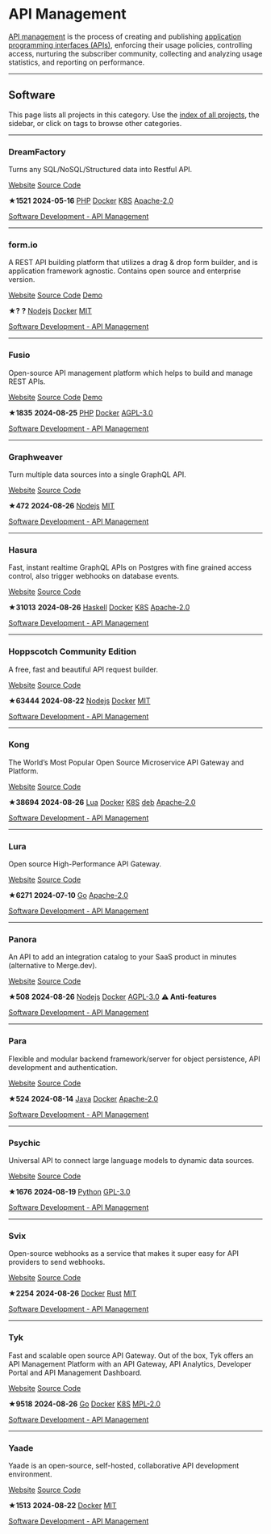 # API Management

[API management](https://en.wikipedia.org/wiki/API_management) is the process of creating and publishing [application programming interfaces (APIs)](https://en.wikipedia.org/wiki/API), enforcing their usage policies, controlling access, nurturing the subscriber community, collecting and analyzing usage statistics, and reporting on performance.

---

## Software

This page lists all projects in this category. Use the [index of all projects](https://awesome-selfhosted.net/index.html), the sidebar, or click on  tags to browse other categories.

---

### DreamFactory

Turns any SQL/NoSQL/Structured data into Restful API.

[ Website](https://www.dreamfactory.com/) [ Source Code](https://github.com/dreamfactorysoftware/dreamfactory)

**★1521**  **2024-05-16** [ PHP](https://awesome-selfhosted.net/platforms/php.html) [ Docker](https://awesome-selfhosted.net/platforms/docker.html) [ K8S](https://awesome-selfhosted.net/platforms/k8s.html) [ Apache-2.0](https://awesome-selfhosted.net/index.html#list-of-licenses)

[ Software Development - API Management](https://awesome-selfhosted.net/tags/software-development---api-management.html)

---

### form.io

A REST API building platform that utilizes a drag & drop form builder, and is application framework agnostic. Contains open source and enterprise version.

[ Website](https://form.io/) [ Source Code](https://github.com/formio) [ Demo](https://portal.form.io/)

**★?**  **?** [ Nodejs](https://awesome-selfhosted.net/platforms/nodejs.html) [ Docker](https://awesome-selfhosted.net/platforms/docker.html) [ MIT](https://awesome-selfhosted.net/index.html#list-of-licenses)

[ Software Development - API Management](https://awesome-selfhosted.net/tags/software-development---api-management.html)

---

### Fusio

Open-source API management platform which helps to build and manage REST APIs.

[ Website](https://www.fusio-project.org/) [ Source Code](https://github.com/apioo/fusio) [ Demo](https://fusio-project.org/demo)

**★1835**  **2024-08-25** [ PHP](https://awesome-selfhosted.net/platforms/php.html) [ Docker](https://awesome-selfhosted.net/platforms/docker.html) [ AGPL-3.0](https://awesome-selfhosted.net/index.html#list-of-licenses)

[ Software Development - API Management](https://awesome-selfhosted.net/tags/software-development---api-management.html)

---

### Graphweaver

Turn multiple data sources into a single GraphQL API.

[ Website](https://graphweaver.com/) [ Source Code](https://github.com/exogee-technology/graphweaver)

**★472**  **2024-08-26** [ Nodejs](https://awesome-selfhosted.net/platforms/nodejs.html) [ MIT](https://awesome-selfhosted.net/index.html#list-of-licenses)

[ Software Development - API Management](https://awesome-selfhosted.net/tags/software-development---api-management.html)

---

### Hasura

Fast, instant realtime GraphQL APIs on Postgres with fine grained access control, also trigger webhooks on database events.

[ Website](https://hasura.io/) [ Source Code](https://github.com/hasura/graphql-engine)

**★31013**  **2024-08-26** [ Haskell](https://awesome-selfhosted.net/platforms/haskell.html) [ Docker](https://awesome-selfhosted.net/platforms/docker.html) [ K8S](https://awesome-selfhosted.net/platforms/k8s.html) [ Apache-2.0](https://awesome-selfhosted.net/index.html#list-of-licenses)

[ Software Development - API Management](https://awesome-selfhosted.net/tags/software-development---api-management.html)

---

### Hoppscotch Community Edition

A free, fast and beautiful API request builder.

[ Website](https://hoppscotch.io/) [ Source Code](https://github.com/hoppscotch/hoppscotch)

**★63444**  **2024-08-22** [ Nodejs](https://awesome-selfhosted.net/platforms/nodejs.html) [ Docker](https://awesome-selfhosted.net/platforms/docker.html) [ MIT](https://awesome-selfhosted.net/index.html#list-of-licenses)

[ Software Development - API Management](https://awesome-selfhosted.net/tags/software-development---api-management.html)

---

### Kong

The World’s Most Popular Open Source Microservice API Gateway and Platform.

[ Website](https://konghq.com/kong/) [ Source Code](https://github.com/Kong/kong)

**★38694**  **2024-08-26** [ Lua](https://awesome-selfhosted.net/platforms/lua.html) [ Docker](https://awesome-selfhosted.net/platforms/docker.html) [ K8S](https://awesome-selfhosted.net/platforms/k8s.html) [ deb](https://awesome-selfhosted.net/platforms/deb.html) [ Apache-2.0](https://awesome-selfhosted.net/index.html#list-of-licenses)

[ Software Development - API Management](https://awesome-selfhosted.net/tags/software-development---api-management.html)

---

### Lura

Open source High-Performance API Gateway.

[ Website](https://luraproject.org/) [ Source Code](https://github.com/luraproject/lura)

**★6271**  **2024-07-10** [ Go](https://awesome-selfhosted.net/platforms/go.html) [ Apache-2.0](https://awesome-selfhosted.net/index.html#list-of-licenses)

[ Software Development - API Management](https://awesome-selfhosted.net/tags/software-development---api-management.html)

---

### Panora

An API to add an integration catalog to your SaaS product in minutes (alternative to Merge.dev).

[ Website](https://panora.dev/) [ Source Code](https://github.com/panoratech/Panora)

**★508**  **2024-08-26** [ Nodejs](https://awesome-selfhosted.net/platforms/nodejs.html) [ Docker](https://awesome-selfhosted.net/platforms/docker.html) [ AGPL-3.0](https://awesome-selfhosted.net/index.html#list-of-licenses) **⚠ Anti-features**

[ Software Development - API Management](https://awesome-selfhosted.net/tags/software-development---api-management.html)

---

### Para

Flexible and modular backend framework/server for object persistence, API development and authentication.

[ Website](https://paraio.org/) [ Source Code](https://github.com/erudika/para)

**★524**  **2024-08-14** [ Java](https://awesome-selfhosted.net/platforms/java.html) [ Docker](https://awesome-selfhosted.net/platforms/docker.html) [ Apache-2.0](https://awesome-selfhosted.net/index.html#list-of-licenses)

[ Software Development - API Management](https://awesome-selfhosted.net/tags/software-development---api-management.html)

---

### Psychic

Universal API to connect large language models to dynamic data sources.

[ Website](https://github.com/psychic-api/psychic) [ Source Code](https://github.com/psychic-api/psychic)

**★1676**  **2024-08-19** [ Python](https://awesome-selfhosted.net/platforms/python.html) [ GPL-3.0](https://awesome-selfhosted.net/index.html#list-of-licenses)

[ Software Development - API Management](https://awesome-selfhosted.net/tags/software-development---api-management.html)

---

### Svix

Open-source webhooks as a service that makes it super easy for API providers to send webhooks.

[ Website](https://svix.com/) [ Source Code](https://github.com/svix/svix-webhooks)

**★2254**  **2024-08-26** [ Docker](https://awesome-selfhosted.net/platforms/docker.html) [ Rust](https://awesome-selfhosted.net/platforms/rust.html) [ MIT](https://awesome-selfhosted.net/index.html#list-of-licenses)

[ Software Development - API Management](https://awesome-selfhosted.net/tags/software-development---api-management.html)

---

### Tyk

Fast and scalable open source API Gateway. Out of the box, Tyk offers an API Management Platform with an API Gateway, API Analytics, Developer Portal and API Management Dashboard.

[ Website](https://tyk.io/) [ Source Code](https://github.com/TykTechnologies/tyk)

**★9518**  **2024-08-26** [ Go](https://awesome-selfhosted.net/platforms/go.html) [ Docker](https://awesome-selfhosted.net/platforms/docker.html) [ K8S](https://awesome-selfhosted.net/platforms/k8s.html) [ MPL-2.0](https://awesome-selfhosted.net/index.html#list-of-licenses)

[ Software Development - API Management](https://awesome-selfhosted.net/tags/software-development---api-management.html)

---

### Yaade

Yaade is an open-source, self-hosted, collaborative API development environment.

[ Website](https://docs.yaade.io/) [ Source Code](https://github.com/EsperoTech/yaade)

**★1513**  **2024-08-22** [ Docker](https://awesome-selfhosted.net/platforms/docker.html) [ MIT](https://awesome-selfhosted.net/index.html#list-of-licenses)

[ Software Development - API Management](https://awesome-selfhosted.net/tags/software-development---api-management.html)
